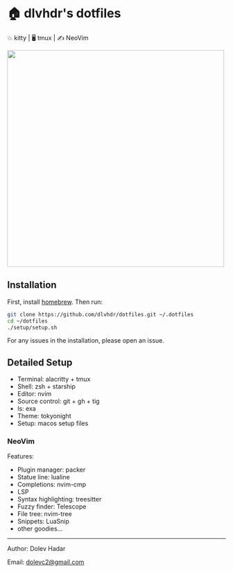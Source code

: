 # 🏠 dlvhdr's dotfiles

💥 kitty | 🖥  tmux | ✍️ NeoVim

<img height="500px" src="https://user-images.githubusercontent.com/6196971/183261975-5ba03d9d-17d3-45a3-97ed-1c84394481ea.png" />

## Installation

First, install [homebrew](https://brew.sh/).
Then run:

```sh
git clone https://github.com/dlvhdr/dotfiles.git ~/.dotfiles
cd ~/dotfiles
./setup/setup.sh
```

For any issues in the installation, please open an issue.

## Detailed Setup

- Terminal: alacritty + tmux
- Shell: zsh + starship
- Editor: nvim
- Source control: git + gh + tig
- ls: exa
- Theme: tokyonight
- Setup: macos setup files

### NeoVim

Features:
- Plugin manager: packer
- Statue line: lualine
- Completions: nvim-cmp
- LSP
- Syntax highlighting: treesitter
- Fuzzy finder: Telescope
- File tree: nvim-tree
- Snippets: LuaSnip
- other goodies...

---

Author: Dolev Hadar

Email: dolevc2@gmail.com

